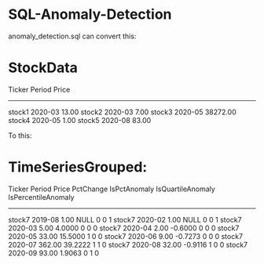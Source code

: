 # SQL-Anomaly-Detection

anomaly_detection.sql can convert this:

StockData
=====================================
Ticker     Period   Price
---------- -------- -------------
stock1     2020-03  13.00
stock2     2020-03  7.00
stock3     2020-05  38272.00
stock4     2020-05  1.00
stock5     2020-08  83.00
 
 To this:
 
 TimeSeriesGrouped:
 ==========================================
Ticker      Period   Price  PctChange  IsPctAnomaly  IsQuartileAnomaly  IsPercentileAnomaly
------------ -------- ------ ---------- ------------- ------------------ ----------------
stock7       2019-08  1.00   NULL       0             0                  1
stock7       2020-02  1.00   NULL       0             0                  1
stock7       2020-03  5.00   4.0000     0             0                  0
stock7       2020-04  2.00   -0.6000    0             0                  0
stock7       2020-05  33.00  15.5000    1             0                  0
stock7       2020-06  9.00   -0.7273    0             0                  0
stock7       2020-07  362.00 39.2222    1             1                  0
stock7       2020-08  32.00  -0.9116    1             0                  0
stock7       2020-09  93.00  1.9063     0             1                  0
